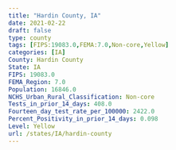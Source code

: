 ```yaml
---
title: "Hardin County, IA"
date: 2021-02-22
draft: false
type: county
tags: [FIPS:19083.0,FEMA:7.0,Non-core,Yellow]
categories: [IA]
County: Hardin County
State: IA
FIPS: 19083.0
FEMA_Region: 7.0
Population: 16846.0
NCHS_Urban_Rural_Classification: Non-core
Tests_in_prior_14_days: 408.0
Fourteen_day_test_rate_per_100000: 2422.0
Percent_Positivity_in_prior_14_days: 0.098
Level: Yellow
url: /states/IA/hardin-county
---
```



